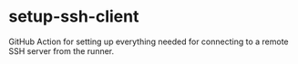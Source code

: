 # setup-ssh-client
GitHub Action for setting up everything needed for connecting to a remote SSH server from the runner.
